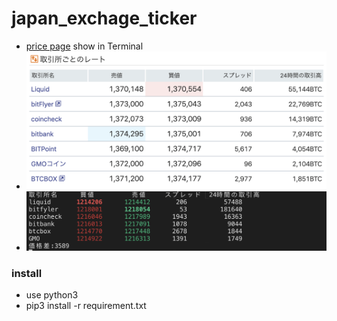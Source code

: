 # japan_exchage_ticker
* [price page](https://cc.minkabu.jp/pair/BTC_JPY) show in Terminal
* ![example](https://github.com/bing-deng/japan_exchage_ticker/blob/master/ex.png)
* ![example](https://github.com/bing-deng/japan_exchage_ticker/blob/master/t.png)

### install
* use python3
* pip3 install -r requirement.txt
